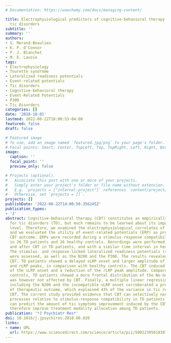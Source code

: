 ```yaml
---
# Documentation: https://wowchemy.com/docs/managing-content/

title: Electrophysiological predictors of cognitive-behavioral therapy outcome in
  tic disorders
subtitle: ''
summary: ''
authors:
- S. Morand-Beaulieu
- K. P. O'Connor
- P. J. Blanchet
- M. E. Lavoie
tags:
- Electrophysiology
- Tourette syndrome
- Lateralized readiness potentials
- Event-related potentials
- Tic disorders
- Cognitive-behavioral therapy
- Event-Related Potentials
- P300
- Tic Disorders
categories: []
date: '2018-10-01'
lastmod: 2022-08-22T10:00:53-04:00
featured: false
draft: false

# Featured image
# To use, add an image named `featured.jpg/png` to your page's folder.
# Focal points: Smart, Center, TopLeft, Top, TopRight, Left, Right, BottomLeft, Bottom, BottomRight.
image:
  caption: ''
  focal_point: ''
  preview_only: false

# Projects (optional).
#   Associate this post with one or more of your projects.
#   Simply enter your project's folder or file name without extension.
#   E.g. `projects = ["internal-project"]` references `content/project/deep-learning/index.md`.
#   Otherwise, set `projects = []`.
projects: []
publishDate: '2022-08-22T14:00:50.356245Z'
publication_types:
- '2'
abstract: Cognitive-behavioral therapy (CBT) constitutes an empirically based treatment
  for tic disorders (TD), but much remains to be learned about its impact at the neural
  level. Therefore, we examined the electrophysiological correlates of CBT in TD patients,
  and we evaluated the utility of event-related potentials (ERP) as predictors of
  CBT outcome. ERPs were recorded during a stimulus-response compatibility (SRC) task
  in 26 TD patients and 26 healthy controls. Recordings were performed twice, before
  and after CBT in TD patients, and with a similar time interval in healthy controls.
  The stimulus- and response-locked lateralized readiness potentials (sLRP & rLRP)
  were assessed, as well as the N200 and the P300. The results revealed that before
  CBT, TD patients showed a delayed sLRP onset and larger amplitude of both the sLRP
  and rLRP peaks, in comparison with healthy controls. The CBT induced an acceleration
  of the sLRP onset and a reduction of the rLRP peak amplitude. Compared to healthy
  controls, TD patients showed a more frontal distribution of the No-Go P300, which
  was however not affected by CBT. Finally, a multiple linear regression analysis
  including the N200 and the incompatible sLRP onset corroborated a predictive model
  of therapeutic outcome, which explained 43% of the variance in tic reduction following
  CBT. The current study provided evidence that CBT can selectively normalize motor
  processes relative to stimulus-response compatibility in TD patients. Also, ERPs
  can predict the amount of tic symptoms improvement induced by the CBT and might
  therefore improve treatment modality allocation among TD patients.
publication: '*J Psychiatr Res*'
doi: 10.1016/j.jpsychires.2018.08.020
links:
- name: URL
  url: https://www.sciencedirect.com/science/article/pii/S0022395618307106
---
```

